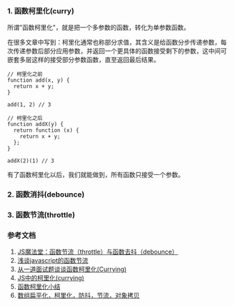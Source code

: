 ### 1. 函数柯里化(curry)
所谓"函数柯里化"，就是把一个多参数的函数，转化为单参数函数。

在很多文章中写到：柯里化通常也称部分求值，其含义是给函数分步传递参数，每次传递参数后部分应用参数，并返回一个更具体的函数接受剩下的参数，这中间可嵌套多层这样的接受部分参数函数，直至返回最后结果。

```
// 柯里化之前
function add(x, y) {
  return x + y;
}

add(1, 2) // 3

// 柯里化之后
function addX(y) {
  return function (x) {
    return x + y;
  };
}

addX(2)(1) // 3
```
有了函数柯里化以后，我们就能做到，所有函数只接受一个参数。
### 2. 函数消抖(debounce)

### 3. 函数节流(throttle)

### 参考文档
1. [JS魔法堂：函数节流（throttle）与函数去抖（debounce）](https://www.cnblogs.com/fsjohnhuang/p/4147810.html)
2. [浅谈javascript的函数节流](http://www.alloyteam.com/2012/11/javascript-throttle/)
3. [从一道面试题谈谈函数柯里化(Currying)](http://cnodejs.org/topic/5884574e250bf4e2390e9e99)
4. [JS中的柯里化(currying)](http://www.zhangxinxu.com/wordpress/2013/02/js-currying/)
5. [函数柯里化小结](https://www.jianshu.com/p/f88a5175e7a2)
6. [数组扁平化，柯里化，防抖，节流，对象拷贝](https://juejin.im/entry/5ad006556fb9a028ba1fe102)
